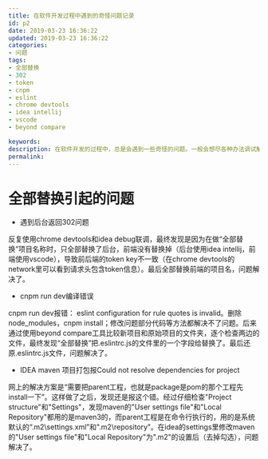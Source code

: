 ```yaml
---
title: 在软件开发过程中遇到的奇怪问题记录
id: p2
date: 2019-03-23 16:36:22
updated: 2019-03-23 16:36:22
categories: 
- 问题
tags: 
- 全部替换
- 302
- token
- cnpm
- eslint
- chrome devtools
- idea intellij
- vscode
- beyond compare

keywords:
description: 在软件开发的过程中，总是会遇到一些奇怪的问题。一般会想尽各种办法调试解决。等到发现问题根源的那一刻，才恍然大悟，原来时一些低级的错误引起的。
permalink:
---
```


# 全部替换引起的问题

* 遇到后台返回302问题

反复使用chrome devtools和idea debug联调，最终发现是因为在做“全部替换”项目名称时，只全部替换了后台，前端没有替换掉（后台使用idea intellij，前端使用vscode），导致前后端的token key不一致（在chrome devtools的network里可以看到请求头包含token信息）。最后全部替换前端的项目名，问题解决了。

* cnpm run dev编译错误

cnpm run dev报错： eslint configuration for rule quotes is invalid。删除node_modules，cnpm install；修改问题部分代码等方法都解决不了问题。后来通过使用beyond compare工具比较新项目和原始项目的文件夹，逐个检查两边的文件，最终发现“全部替换”把.eslintrc.js的文件里的一个字段给替换了。最后还原.eslintrc.js文件，问题解决了。

* IDEA maven 项目打包报Could not resolve dependencies for project

网上的解决方案是“需要把parent工程，也就是package是pom的那个工程先install一下”。这样做了之后，发现还是报这个错。经过仔细检查"Project structure"和"Settings"，发现maven的"User settings file"和"Local Repository"都用的是maven3的，而parent工程是在命令行执行的，用的是系统默认的“.m2\settings.xml”和".m2\repository"。在idea的settings里修改maven的"User settings file"和"Local Repository"为".m2"的设置后（去掉勾选），问题解决了。
